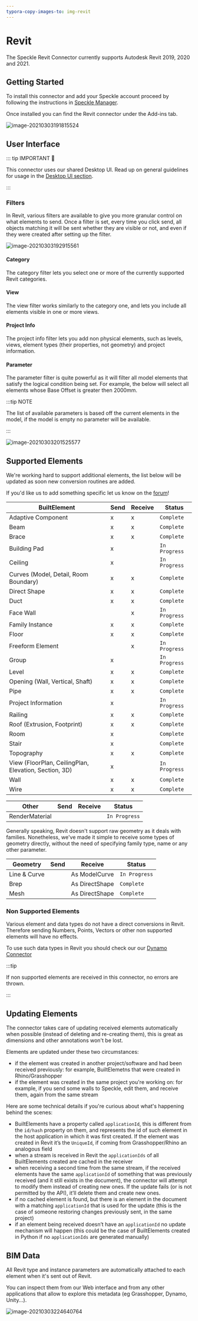 ```yaml
---
typora-copy-images-to: img-revit
---
```


# Revit

The Speckle Revit Connector currently supports Autodesk Revit 2019, 2020 and 2021.

## Getting Started

To install this connector and add your Speckle account proceed by following the instructions in [Speckle Manager](/user/manager).

Once installed you can find the Revit connector under the Add-ins tab.

![image-20210303191815524](./img-revit/image-20210303191815524.png)

## User Interface

::: tip IMPORTANT 🙌

This connector uses our shared Desktop UI. Read up on general guidelines for usage in the [Desktop UI section](/user/ui).

:::

### Filters

In Revit, various filters are available to give you more granular control on what elements to send. Once a filter is set, every time you click send, all objects matching it will be sent whether they are visible or not, and even if they were created after setting up the filter.

![image-20210303192915561](./img-revit/image-20210303192915561.png)

#### Category

The category filter lets you select one or more of the currently supported Revit categories.

#### View

The view filter works similarly to the category one, and lets you include all elements visible in one or more views.

#### Project Info

The project info filter lets you add non physical elements, such as levels, views, element types (their properties, not geometry) and project information.

#### Parameter

The parameter filter is quite powerful as it will filter all model elements that satisfy the logical condition being set. For example, the below will select all elements whose Base Offset is greater then 2000mm.

:::tip NOTE

The list of available parameters is based off the current elements in the model, if the model is empty no parameter will be available.

:::

![image-20210303201525577](./img-revit/image-20210303201525577.png)

## Supported Elements

We're working hard to support additional elements, the list below will be updated as soon new conversion routines are added.

If you'd like us to add something specific let us know on the [forum](https://speckle.community/t/speckle-unity-2-0-feedback-wanted/1108)!

| BuiltElement                                          | Send | Receive | Status        |
| ----------------------------------------------------- | ---- | ------- | ------------- |
| Adaptive Component                                    | x    | x       | `Complete`    |
| Beam                                                  | x    | x       | `Complete`    |
| Brace                                                 | x    | x       | `Complete`    |
| Building Pad                                          | x    |         | `In Progress` |
| Ceiling                                               | x    |         | `In Progress` |
| Curves (Model, Detail, Room Boundary)                 | x    | x       | `Complete`    |
| Direct Shape                                          | x    | x       | `Complete`    |
| Duct                                                  | x    | x       | `Complete`    |
| Face Wall                                             |      | x       | `In Progress` |
| Family Instance                                       | x    | x       | `Complete`    |
| Floor                                                 | x    | x       | `Complete`    |
| Freeform Element                                      |      | x       | `In Progress` |
| Group                                                 | x    |         | `In Progress` |
| Level                                                 | x    | x       | `Complete`    |
| Opening (Wall, Vertical, Shaft)                       | x    | x       | `Complete`    |
| Pipe                                                  | x    | x       | `Complete`    |
| Project Information                                   | x    |         | `In Progress` |
| Railing                                               | x    | x       | `Complete`    |
| Roof (Extrusion, Footprint)                           | x    | x       | `Complete`    |
| Room                                                  | x    |         | `Complete`    |
| Stair                                                 | x    |         | `Complete`    |
| Topography                                            | x    | x       | `Complete`    |
| View (FloorPlan, CeilingPlan, Elevation, Section, 3D) | x    |         | `In Progress` |
| Wall                                                  | x    | x       | `Complete`    |
| Wire                                                  | x    | x       | `Complete`    |

| Other          | Send | Receive | Status        |
| -------------- | ---- | ------- | ------------- |
| RenderMaterial |      |         | `In Progress` |

Generally speaking, Revit doesn't support raw geometry as it deals with families. Nonetheless, we've made it simple to receive some types of geometry directly, without the need of specifying family type, name or any other parameter.

| Geometry     | Send | Receive        | Status        |
| ------------ | ---- | -------------- | ------------- |
| Line & Curve |      | As ModelCurve  | `In Progress` |
| Brep         |      | As DirectShape | `Complete`    |
| Mesh         |      | As DirectShape | `Complete`    |

### Non Supported Elements

Various element and data types do not have a direct conversions in Revit. Therefore sending Numbers, Points, Vectors or other non supported elements will have no effects.

To use such data types in Revit you should check our our [Dynamo Connector](/user/dynamo)

:::tip

If non supported elements are received in this connector, no errors are thrown.

:::

## Updating Elements

The connector takes care of updating received elements automatically when possible (instead of deleting and re-creating them), this is great as dimensions and other annotations won't be lost.

Elements are updated under these two circumstances:

- if the element was created in another project/software and had been received previously: for example, BuiltElemetns that were created in Rhino/Grasshopper
- if the element was created in the same project you're working on: for example, if you send some walls to Speckle, edit them, and receive them, again from the same stream

Here are some technical details if you're curious about what's happening behind the scenes:

- BuiltElements have a property called `applicationId`, this is different from the `id/hash` property on them, and represents the id of such element in the host application in which it was first created. If the element was created in Revit it’s the `UniqueId`, if coming from Grasshopper/Rhino an analogous field
- when a stream is received in Revit the `applicationIds` of all BuiltElements created are cached in the receiver
- when receiving a second time from the same stream, if the received elements have the same `applicationId` of something that was previously received (and it still exists in the document), the connector will attempt to modify them instead of creating new ones. If the update fails (or is not permitted by the API), it’ll delete them and create new ones.
- if no cached element is found, but there is an element in the document with a matching `applicationId` that is used for the update (this is the case of someone restoring changes previously sent, in the same project)
- if an element being received doesn’t have an `applicationId` no update mechanism will happen (this could be the case of BuiltElements created in Python if no `applicationIds` are generated manually)

## BIM Data

All Revit type and instance parameters are automatically attached to each element when it's sent out of Revit.

You can inspect them from our Web interface and from any other applications that allow to explore this metadata (eg Grasshopper, Dynamo, Unity...).

![image-20210303224640764](./img-revit/image-20210303224640764.png)

